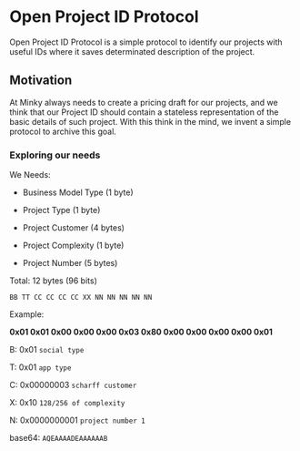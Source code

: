 # Open Project ID Protocol

Open Project ID Protocol is a simple protocol to identify our projects with useful IDs where it saves determinated description of the project.

## Motivation

At Minky always needs to create a pricing draft for our projects, and we think that our Project ID should contain a stateless representation of the basic details of such project. With this think in the mind, we invent a simple protocol to archive this goal.

### Exploring our needs

We Needs:

- Business Model Type (1 byte)

- Project Type (1 byte)

- Project Customer (4 bytes)

- Project Complexity (1 byte)

- Project Number (5 bytes)

  

Total: 12 bytes (96 bits)

`BB TT CC CC CC CC XX NN NN NN NN NN`

Example:

**0x01 0x01 0x00 0x00 0x00 0x03 0x80 0x00 0x00 0x00 0x00 0x01**

B: 0x01  `social type`

T: 0x01 `app type`

C: 0x00000003 `scharff customer`

X: 0x10 `128/256 of complexity`

N: 0x0000000001 `project number 1`

base64: `AQEAAAADEAAAAAAB`

